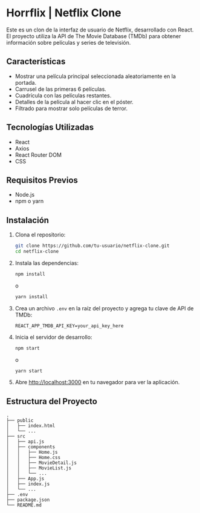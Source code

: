 # Horrflix | Netflix Clone

Este es un clon de la interfaz de usuario de Netflix, desarrollado con React. El proyecto utiliza la API de The Movie Database (TMDb) para obtener información sobre películas y series de televisión.

## Características

- Mostrar una película principal seleccionada aleatoriamente en la portada.
- Carrusel de las primeras 6 películas.
- Cuadrícula con las películas restantes.
- Detalles de la película al hacer clic en el póster.
- Filtrado para mostrar solo películas de terror.

## Tecnologías Utilizadas

- React
- Axios
- React Router DOM
- CSS

## Requisitos Previos

- Node.js
- npm o yarn

## Instalación

1. Clona el repositorio:

    ```bash
    git clone https://github.com/tu-usuario/netflix-clone.git
    cd netflix-clone
    ```

2. Instala las dependencias:

    ```bash
    npm install
    ```

    o

    ```bash
    yarn install
    ```

3. Crea un archivo `.env` en la raíz del proyecto y agrega tu clave de API de TMDb:

    ```plaintext
    REACT_APP_TMDB_API_KEY=your_api_key_here
    ```

4. Inicia el servidor de desarrollo:

    ```bash
    npm start
    ```

    o

    ```bash
    yarn start
    ```

5. Abre [http://localhost:3000](http://localhost:3000) en tu navegador para ver la aplicación.

## Estructura del Proyecto

```plaintext
.
├── public
│   ├── index.html
│   └── ...
├── src
│   ├── api.js
│   ├── components
│   │   ├── Home.js
│   │   ├── Home.css
│   │   ├── MovieDetail.js
│   │   ├── MovieList.js
│   │   └── ...
│   ├── App.js
│   ├── index.js
│   └── ...
├── .env
├── package.json
└── README.md
